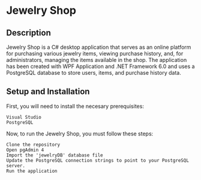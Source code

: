 # Jewelry Shop

## Description

Jewelry Shop is a C# desktop application that serves as an online platform for purchasing various jewelry items, viewing purchase history, and, for administrators, managing the items available in the shop. The application has been created with WPF Application and .NET Framework 6.0 and uses a PostgreSQL database to store users, items, and purchase history data.

## Setup and Installation

First, you will need to install the necesary prerequisites:
```
Visual Studio
PostgreSQL
```

Now, to run the Jewelry Shop, you must follow these steps:
```
Clone the repository
Open pgAdmin 4
Import the 'jewelryDB' database file
Update the PostgreSQL connection strings to point to your PostgreSQL server.
Run the application
```
